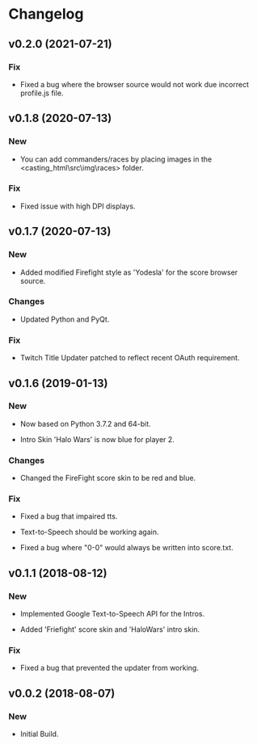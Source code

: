 # Changelog


## v0.2.0 (2021-07-21)

### Fix

* Fixed a bug where the browser source would not work due incorrect profile.js file.


## v0.1.8 (2020-07-13)

### New

* You can add commanders/races by placing images in the <casting_html\src\img\races> folder.

### Fix

* Fixed issue with high DPI displays.


## v0.1.7 (2020-07-13)

### New

* Added modified Firefight style  as 'Yodesla' for the score browser source.

### Changes

* Updated Python and PyQt.

### Fix

* Twitch Title Updater patched to reflect recent OAuth requirement.


## v0.1.6 (2019-01-13)

### New

* Now based on Python 3.7.2 and 64-bit.

* Intro Skin 'Halo Wars' is now blue for player 2.

### Changes

* Changed the FireFight score skin to be red and blue.

### Fix

* Fixed a bug that impaired tts.

* Text-to-Speech should be working again.

* Fixed a bug where "0-0" would always be written into score.txt.


## v0.1.1 (2018-08-12)

### New

* Implemented Google Text-to-Speech API for the Intros.

* Added 'Friefight' score skin and 'HaloWars' intro skin.

### Fix

* Fixed a bug that prevented the updater from working.


## v0.0.2 (2018-08-07)

### New

* Initial Build.



